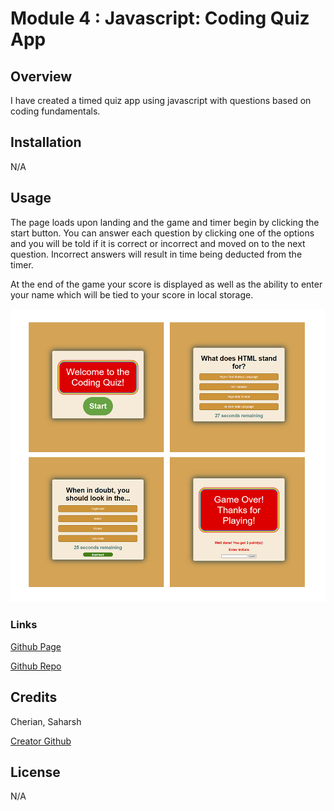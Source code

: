 #  Module 4 : Javascript: Coding Quiz App

## Overview

I have created a timed quiz app using javascript with questions based on coding fundamentals.

## Installation

N/A

## Usage

The page loads upon landing and the game and timer begin by clicking the start button. You can answer each question by clicking one of the options and you will be told if it is correct or incorrect and moved on to the next question. Incorrect answers will result in time being deducted from the timer.

At the end of the game your score is displayed as well as the ability to enter your name which will be tied to your score in local storage.

![Screenshots of full working page at different stages](./assets/images/screenshot.jpg "Coding Quiz app")

### Links

 [Github Page](https://sashdc.github.io/JS-Quiz/)
 
 [Github Repo](https://github.com/sashdc/JS-Quiz)

 ## Credits

Cherian, Saharsh

[Creator Github](https://github.com/sashdc)

## License

N/A
